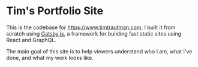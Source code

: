 # Tim's Portfolio Site

This is the codebase for https://www.timtrautman.com.  I built it from scratch using [Gatsby.js](https://www.gatsbyjs.org/), a framework for building fast static sites using React and GraphQL.

The main goal of this site is to help viewers understand who I am, what I've done, and what my work looks like.
